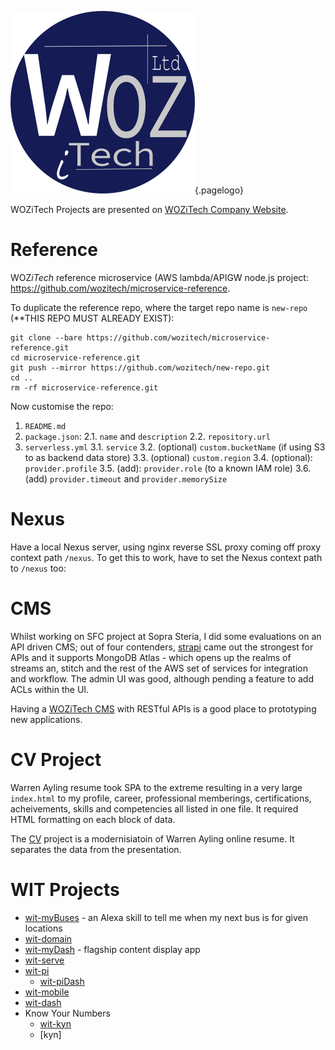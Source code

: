 ![Wiki Official Blue Circle](/uploads/corporate/wiki-official-blue-circle.png "Wiki Official Blue Circle"){.pagelogo}
<!-- TITLE: Projects -->

WOZiTech Projects are presented on [WOZiTech Company Website](http://www.wozitech-ltd.co.uk/projects.html).
# Reference
WOZ*iTech* reference microservice (AWS lambda/APIGW node.js project: https://github.com/wozitech/microservice-reference.

To duplicate the reference repo, where the target repo name is `new-repo` (**THIS REPO MUST ALREADY EXIST):
```
git clone --bare https://github.com/wozitech/microservice-reference.git
cd microservice-reference.git
git push --mirror https://github.com/wozitech/new-repo.git
cd ..
rm -rf microservice-reference.git
```

Now customise the repo:
1. `README.md`
2. `package.json`:
	2.1. `name` and `description`
	2.2. `repository.url`
3. `serverless.yml`
	3.1. `service`
	3.2. (optional) `custom.bucketName` (if using S3 to as backend data store)
	3.3. (optional) `custom.region`
	3.4. (optional): `provider.profile`
	3.5. (add): `provider.role` (to a known IAM role)
	3.6. (add) `provider.timeout` and `provider.memorySize`
	
# Nexus
Have a local Nexus server, using nginx reverse SSL proxy coming off proxy context path `/nexus`. To get this to work, have to set the Nexus context path to `/nexus` too:

# CMS
Whilst working on SFC project at Sopra Steria, I did some evaluations on an API driven CMS; out of four contenders, [strapi](https://strapi.io/) came out the strongest for APIs and it supports MongoDB Atlas - which opens up the realms of streams an, stitch and the rest of the AWS set of services for integration and workflow. The admin UI was good, although pending a feature to add ACLs within the UI.

Having a [WOZiTech CMS](/projects/cms) with RESTful APIs is a good place to prototyping new applications.

# CV Project
 Warren Ayling resume took SPA to the extreme resulting in a very large `index.html` to my profile, career, professional memberings, certifications, acheivements, skills and competencies all listed in one file. It required HTML formatting on each block of data.
 
 The [CV](/project/cv) project is a modernisiatoin of Warren Ayling online resume. It separates the data from the presentation.
# WIT Projects
* [wit-myBuses](/projects/wit-myBuses) - an Alexa skill to tell me when my next bus is for given locations
* [wit-domain](/projects/wit-domain)
* [wit-myDash](/projects/wit-myDash) - flagship content display app
* [wit-serve](/projects/wit-serve)
* [wit-pi](/projects/wit-pi)
	* [wit-piDash](/projects/wit-piDash)
* [wit-mobile](/projects/wit-mobile)
* [wit-dash](/projects/wit-dash)
* Know Your Numbers
	* [wit-kyn](/projects/wit-kyn)
	* [kyn]